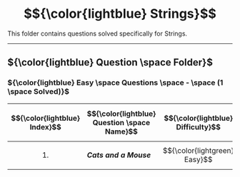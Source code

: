 # $${\color{lightblue} Strings}$$

This folder contains questions solved specifically for Strings.

-----

## ${\color{lightblue} Question \space Folder}$

### ${\color{lightblue} Easy \space Questions \space - \space (1 \space Solved)}$

| $${\color{lightblue} Index}$$ | $${\color{lightblue} Question \space Name}$$ | $${\color{lightblue} Difficulty}$$ | $${\color{lightblue} Links}$$ | $${\color{lightblue} Arrays \space Concepts}$$ | $${\color{lightblue} Companies}$$ |
|-|-|-|-|-|-|
| $${1.}$$ | ***Cats and a Mouse*** | $${\color{lightgreen} Easy}$$ | [CatsAndMouse](https://www.hackerrank.com/challenges/cats-and-a-mouse/problem?isFullScreen=true) | ***String, Math*** | ***Unknown*** |
